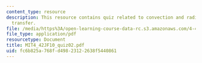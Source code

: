 ```yaml
---
content_type: resource
description: This resource contains quiz related to convection and radiation heat
  transfer.
file: /media/https%3A/open-learning-course-data-rc.s3.amazonaws.com/4-42j-fundamentals-of-energy-in-buildings-fall-2010/fc6b825a768fd49823122638f5440861_MIT4_42JF10_quiz02.pdf
file_type: application/pdf
resourcetype: Document
title: MIT4_42JF10_quiz02.pdf
uid: fc6b825a-768f-d498-2312-2638f5440861
---
```

